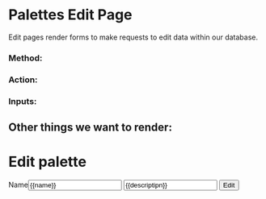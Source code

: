 # Palettes Edit Page

Edit pages render forms to make requests to edit data within our database.

### Method:
### Action:
### Inputs:

## Other things we want to render:

<!DOCTYPE html>
<html lang="en">
<head>
  <meta charset="UTF-8">
  <meta name="viewport" content="width=device-width, initial-scale=1.0">
  <meta http-equiv="X-UA-Compatible" content="ie=edge">
  <title>Edit palette</title>
</head>
<body>
    <h1>Edit palette</h1>
    <form action="/palettes/{{palette_id}}?_method=PUT" method="POST">
      <label for="name"> Name<input id="name" name="name" type="text" value ="{{name}}"></label>
      <label for="descriptipn">  <input id="descriptipn" type="text" name="descriptipn" value ="{{descriptipn}}"></label>
      <button type="submit">Edit</button>
    </form>
</body>
</html> 
